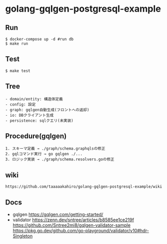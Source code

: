 # golang-gqlgen-postgresql-example

## Run
```
$ docker-compose up -d #run db
$ make run
```
## Test
```
$ make test
```

## Tree
    - domain/entity: 構造体定義
    - config: 設定
    - graph: gqlgen自動生成(フロントへの返却)
    - io: DBクライアント生成
    - persistence: sqlクエリ(未実装)

## Procedure(gqlgen)
    1. スキーマ定義 → ./graph/schema.graphqlsの修正
    2. gqlコマンド実行 → go gqlgen ./...
    3. ロジック実装 → ./graph/schema.resolvers.goの修正

## wiki
    https://github.com/taaaaakahiro/golang-gqlgen-postgresql-example/wiki

## Docs
- gqlgen
    https://gqlgen.com/getting-started/
- validator
    https://zenn.dev/sntree/articles/b8585ee1ce219f
    https://github.com/Sntree2mi8/gqlgen-validator-sample
    https://pkg.go.dev/github.com/go-playground/validator/v10#hdr-Singleton